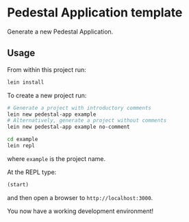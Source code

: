 # Pedestal Application template

Generate a new Pedestal Application.


## Usage

From within this project run:

```bash
lein install
```

To create a new project run:

```bash
# Generate a project with introductory comments
lein new pedestal-app example
# Alternatively, generate a project without comments
lein new pedestal-app example no-comment

cd example
lein repl
```

where `example` is the project name.

At the REPL type:

```clj
(start)
```

and then open a browser to `http://localhost:3000`.

You now have a working development environment!

<!-- Copyright 2013 Relevance, Inc. -->
